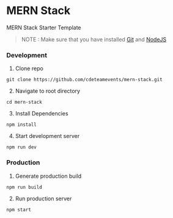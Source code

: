 # MERN Stack

MERN Stack Starter Template

> NOTE : Make sure that you have installed [Git](https://git-scm.com/) and [NodeJS](https://nodejs.org/en/)

### Development

1. Clone repo

```
git clone https://github.com/cdeteamevents/mern-stack.git
```

2. Navigate to root directory

```
cd mern-stack
```

3. Install Dependencies

```
npm install
```

4. Start development server

```
npm run dev
```

### Production

1. Generate production build

```
npm run build
```

2. Run production server

```
npm start
```
